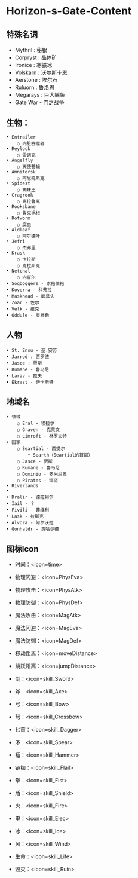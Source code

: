 # Horizon-s-Gate-Content

## 特殊名词
- Mythril : 秘银
- Corpryst : 晶体矿
- Ironice : 寒铁冰
- Volskarn : 沃尔斯卡恩
- Aerstone : 埃尔石
- Ruluorn : 鲁洛恩
- Megarays : 巨大鳐鱼
- Gate War - 门之战争

## 生物：
	• Entrailer
		○ 内脏吞噬者
	• Reylock
		○ 雷诺克
	• Angelfly
		○ 天使苍蝇
	• Amnitorsk
		○ 阿尼托斯克
	• Spidest
		○ 蜘蛛王
	• Cragrook
		○ 克拉鲁克
	• Rooksbane 
		○ 鲁克祸根
	• Rotworm
		○ 腐虫
	• Aldleaf
		○ 阿尔德叶
	• Jefri
		○ 杰弗里
	• Krask
		○ 卡拉斯
		○ 克拉斯克
	• Netchal
		○ 内查尔
	• Sogboggers - 索格伯格
	• Koverra - 科弗拉
	• Maskhead - 面具头
	• Zoar - 佐尔
	• Velk - 维克
    • Oddule - 奥杜勒
  
## 人物
	• St. Ensu - 圣.安苏
	• Jarrod : 贾罗德
	• Jasce : 贾斯
	• Rumane - 鲁马尼
	• Larav - 拉夫
    • Ekrast - 伊卡斯特

## 地域名
	• 领域
		○ Eral - 埃拉尔
		○ Graven - 克莱文
		○ Limroft - 林罗夫特
	• 国家
		○ Seartial - 西提尔
			• Searth（Seartial的首都）
		○ Jasce - 贾斯
		○ Rumane - 鲁马尼
		○ Dominio - 多米尼奥
		○ Pirates - 海盗
	• Riverlands
	• 
	• Dralir - 德拉利尔
	• Iail - ？
	• Fivili - 菲维利
	• Lask - 拉斯克
	• Alvora - 阿尔沃拉
    • Gonhaldr - 贡哈尔德

## 图标Icon

- 时间：<icon=time>
- 物理闪避：<icon=PhysEva>
- 物理攻击：<icon=PhysAtk>
- 物理防御：<icon=PhysDef>
- 魔法攻击：<icon=MagAtk>
- 魔法闪避：<icon=MagEva>
- 魔法防御：<icon=MagDef>
- 移动距离：<icon=moveDistance>
- 跳跃距离：<icon=jumpDistance>

- 剑：<icon=skill_Sword>
- 斧：<icon=skill_Axe>
- 弓：<icon=skill_Bow>
- 弩：<icon=skill_Crossbow>
- 匕首：<icon=skill_Dagger>
- 矛：<icon=skill_Spear>
- 锤：<icon=skill_Hammer>
- 链枷：<icon=skill_Flail>
- 拳：<icon=skill_Fist>
- 盾：<icon=skill_Shield>

- 火：<icon=skill_Fire>
- 电：<icon=skill_Elec>
- 冰：<icon=skill_Ice>
- 风：<icon=skill_Wind>
- 生命：<icon=skill_Life>
- 毁灭：<icon=skill_Ruin>